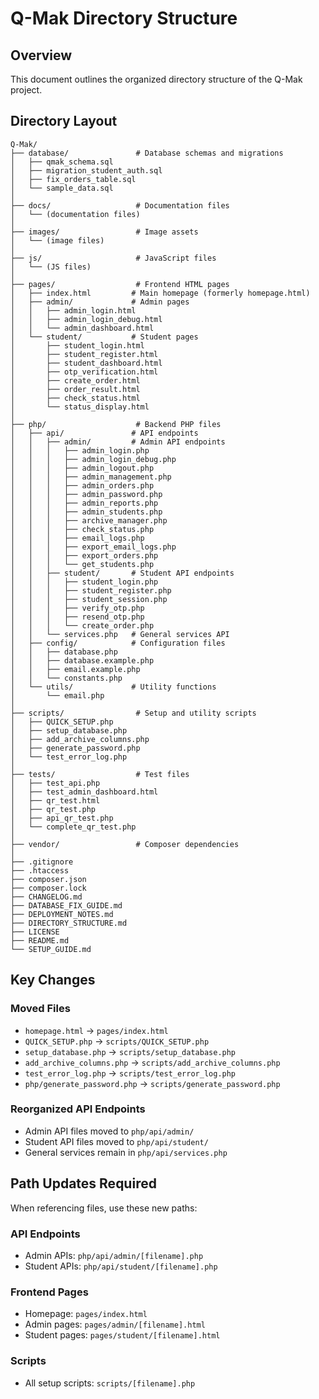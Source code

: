 # Q-Mak Directory Structure

## Overview
This document outlines the organized directory structure of the Q-Mak project.

## Directory Layout

```
Q-Mak/
├── database/               # Database schemas and migrations
│   ├── qmak_schema.sql
│   ├── migration_student_auth.sql
│   ├── fix_orders_table.sql
│   └── sample_data.sql
│
├── docs/                   # Documentation files
│   └── (documentation files)
│
├── images/                 # Image assets
│   └── (image files)
│
├── js/                     # JavaScript files
│   └── (JS files)
│
├── pages/                  # Frontend HTML pages
│   ├── index.html         # Main homepage (formerly homepage.html)
│   ├── admin/             # Admin pages
│   │   ├── admin_login.html
│   │   ├── admin_login_debug.html
│   │   └── admin_dashboard.html
│   └── student/           # Student pages
│       ├── student_login.html
│       ├── student_register.html
│       ├── student_dashboard.html
│       ├── otp_verification.html
│       ├── create_order.html
│       ├── order_result.html
│       ├── check_status.html
│       └── status_display.html
│
├── php/                    # Backend PHP files
│   ├── api/               # API endpoints
│   │   ├── admin/         # Admin API endpoints
│   │   │   ├── admin_login.php
│   │   │   ├── admin_login_debug.php
│   │   │   ├── admin_logout.php
│   │   │   ├── admin_management.php
│   │   │   ├── admin_orders.php
│   │   │   ├── admin_password.php
│   │   │   ├── admin_reports.php
│   │   │   ├── admin_students.php
│   │   │   ├── archive_manager.php
│   │   │   ├── check_status.php
│   │   │   ├── email_logs.php
│   │   │   ├── export_email_logs.php
│   │   │   ├── export_orders.php
│   │   │   └── get_students.php
│   │   ├── student/       # Student API endpoints
│   │   │   ├── student_login.php
│   │   │   ├── student_register.php
│   │   │   ├── student_session.php
│   │   │   ├── verify_otp.php
│   │   │   ├── resend_otp.php
│   │   │   └── create_order.php
│   │   └── services.php   # General services API
│   ├── config/            # Configuration files
│   │   ├── database.php
│   │   ├── database.example.php
│   │   ├── email.example.php
│   │   └── constants.php
│   └── utils/             # Utility functions
│       └── email.php
│
├── scripts/                # Setup and utility scripts
│   ├── QUICK_SETUP.php
│   ├── setup_database.php
│   ├── add_archive_columns.php
│   ├── generate_password.php
│   └── test_error_log.php
│
├── tests/                  # Test files
│   ├── test_api.php
│   ├── test_admin_dashboard.html
│   ├── qr_test.html
│   ├── qr_test.php
│   ├── api_qr_test.php
│   └── complete_qr_test.php
│
├── vendor/                 # Composer dependencies
│
├── .gitignore
├── .htaccess
├── composer.json
├── composer.lock
├── CHANGELOG.md
├── DATABASE_FIX_GUIDE.md
├── DEPLOYMENT_NOTES.md
├── DIRECTORY_STRUCTURE.md
├── LICENSE
├── README.md
└── SETUP_GUIDE.md
```

## Key Changes

### Moved Files
- `homepage.html` → `pages/index.html`
- `QUICK_SETUP.php` → `scripts/QUICK_SETUP.php`
- `setup_database.php` → `scripts/setup_database.php`
- `add_archive_columns.php` → `scripts/add_archive_columns.php`
- `test_error_log.php` → `scripts/test_error_log.php`
- `php/generate_password.php` → `scripts/generate_password.php`

### Reorganized API Endpoints
- Admin API files moved to `php/api/admin/`
- Student API files moved to `php/api/student/`
- General services remain in `php/api/services.php`

## Path Updates Required

When referencing files, use these new paths:

### API Endpoints
- Admin APIs: `php/api/admin/[filename].php`
- Student APIs: `php/api/student/[filename].php`

### Frontend Pages
- Homepage: `pages/index.html`
- Admin pages: `pages/admin/[filename].html`
- Student pages: `pages/student/[filename].html`

### Scripts
- All setup scripts: `scripts/[filename].php`
